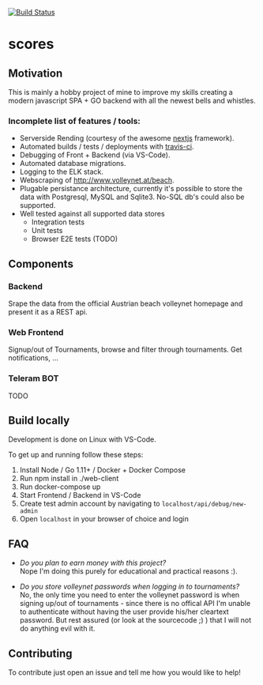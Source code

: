 [![Build Status](https://travis-ci.org/raphi011/scores.svg?branch=development)](https://travis-ci.org/raphi011/scores)

# scores

## Motivation

This is mainly a hobby project of mine to improve my skills creating a modern javascript SPA + GO backend with all the newest bells and whistles.

### Incomplete list of features / tools:

- Serverside Rending (courtesy of the awesome [nextjs](https://nextjs.org/) framework).
- Automated builds / tests / deployments with [travis-ci](https://travis-ci.org).
- Debugging of Front + Backend (via VS-Code).
- Automated database migrations.
- Logging to the ELK stack.
- Webscraping of http://www.volleynet.at/beach.
- Plugable persistance architecture, currently it's possible to store the data with Postgresql, MySQL and Sqlite3. No-SQL db's could also be supported.
- Well tested against all supported data stores
  - Integration tests
  - Unit tests
  - Browser E2E tests (TODO)

## Components

### Backend

Srape the data from the official Austrian beach volleynet homepage and present it as a REST api.

### Web Frontend

Signup/out of Tournaments, browse and filter through tournaments. Get notifications, ...

### Teleram BOT

TODO

## Build locally

Development is done on Linux with VS-Code.

To get up and running follow these steps:

1. Install Node / Go 1.11+ / Docker + Docker Compose
1. Run npm install in ./web-client
1. Run docker-compose up
1. Start Frontend / Backend in VS-Code
1. Create test admin account by navigating to `localhost/api/debug/new-admin`
1. Open `localhost` in your browser of choice and login

## FAQ

- _Do you plan to earn money with this project?_  
  Nope I'm doing this purely for educational and practical reasons :).

- _Do you store volleynet passwords when logging in to tournaments?_  
  No, the only time you need to enter the volleynet password is when signing up/out of tournaments - since there is no offical API I'm unable to authenticate without having the user provide his/her cleartext password. But rest assured (or look at the sourcecode ;) ) that I will not do anything evil with it.

## Contributing

To contribute just open an issue and tell me how you would like to help!
